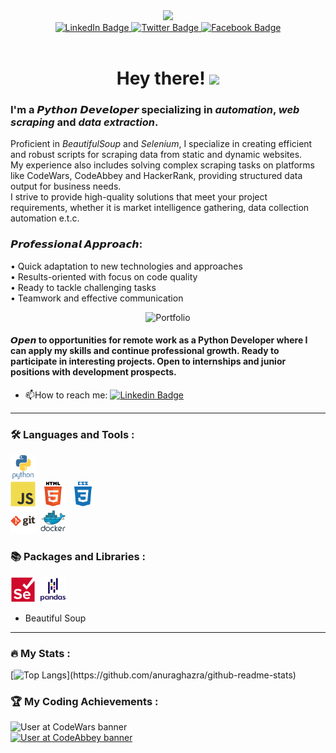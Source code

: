 <div align="center">
  
<div id="header">
  <img src="https://media.giphy.com/media/M9gbBd9nbDrOTu1Mqx/giphy.gif" width="100"/>
</div>

<div id="badges">
  <a href="https://www.linkedin.com/in/dmytro-nikolaiev/">
    <img src="https://img.shields.io/badge/LinkedIn-blue?style=for-the-badge&logo=linkedin&logoColor=white" alt="LinkedIn Badge"/>
  </a>
  <a href="https://twitter.com/dessmondmiles">
    <img src="https://img.shields.io/badge/Twitter-grey?style=for-the-badge&logo=twitter&logoColor=white" alt="Twitter Badge"/>
  </a>
  <a href="https://www.facebook.com/profile.php?id=100010463620594">
    <img src="https://img.shields.io/badge/facebook-blue?style=for-the-badge&logo=facebook&logoColor=white" alt="Facebook Badge"/>
  </a>
</div>

<div id="counter">
  <img src="https://komarev.com/ghpvc/?username=vialaky&style=flat-square&color=blue" alt=""/>
</div>

<h1>
  Hey there!
  <img src="https://media.giphy.com/media/hvRJCLFzcasrR4ia7z/giphy.gif" width="30px"/>
</h1>

</div>


### I'm a 𝙋𝙮𝙩𝙝𝙤𝙣 𝘿𝙚𝙫𝙚𝙡𝙤𝙥𝙚𝙧 specializing in *automation*, *web scraping* and *data extraction*. 
Proficient in *BeautifulSoup* and *Selenium*, I specialize in creating efficient and robust scripts for scraping data from static and dynamic websites.  
My experience also includes solving complex scraping tasks on platforms like CodeWars, CodeAbbey and HackerRank, providing structured data output for business needs.  
I strive to provide high-quality solutions that meet your project requirements, whether it is market intelligence gathering, data collection automation e.t.c.

### 𝙋𝙧𝙤𝙛𝙚𝙨𝙨𝙞𝙤𝙣𝙖𝙡 𝘼𝙥𝙥𝙧𝙤𝙖𝙘𝙝:
• Quick adaptation to new technologies and approaches  
• Results-oriented with focus on code quality  
• Ready to tackle challenging tasks  
• Teamwork and effective communication  

<p align="center">
  <a href="https://vialaky.github.io" style="text-decoration: none;">
    <img src="https://img.shields.io/badge/Portfolio-Visit%20My%20Works-brightgreen?style=for-the-badge&logo=website" alt="Portfolio">
  </a>
</p>

#### 𝙊𝙥𝙚𝙣 to opportunities for remote work as a Python Developer where I can apply my skills and continue professional growth. Ready to participate in interesting projects. Open to internships and junior positions with development prospects.

- :mailbox:How to reach me: [![Linkedin Badge](https://img.shields.io/badge/linkedin-blue?style=flat&logo=Linkedin&logoColor=white)](https://www.linkedin.com/in/dmytro-nikolaiev/)

---

### :hammer_and_wrench: Languages and Tools :
<div id="tools">
  <img src="https://github.com/devicons/devicon/blob/master/icons/python/python-original-wordmark.svg" title="Python" alt="Python" width="40" height="40"/>&nbsp;
</div>
<div>
  <img src="https://github.com/devicons/devicon/blob/master/icons/javascript/javascript-original.svg" title="JavaScript" alt="JavaScript" width="40" height="40"/>&nbsp
  <img src="https://github.com/devicons/devicon/blob/master/icons/html5/html5-original-wordmark.svg" title="HTML5" alt="HTML" width="40" height="40"/>&nbsp;
  <img src="https://github.com/devicons/devicon/blob/master/icons/css3/css3-plain-wordmark.svg"  title="CSS3" alt="CSS" width="40" height="40"/>&nbsp;
</div>
<div>
  <img src="https://github.com/devicons/devicon/blob/master/icons/git/git-original-wordmark.svg" title="Git" **alt="Git" width="40" height="40"/>&nbsp;
  <img src="https://github.com/devicons/devicon/blob/master/icons/docker/docker-original-wordmark.svg" title="Docker" **alt="Docker" width="40" height="40"/>&nbsp;
</div>

### :books: Packages and Libraries :
<div id="packages and libraries">
  <img src="https://github.com/devicons/devicon/blob/master/icons/selenium/selenium-original.svg" title="Selenium" alt="Selenium" width="40" height="40"/>&nbsp;
  <img src="https://github.com/devicons/devicon/blob/master/icons/pandas/pandas-original-wordmark.svg" title="Pandas" alt="Pandas" width="40" height="40"/>&nbsp;
</div>

- Beautiful Soup


---

### :fire: My Stats :

[![Top Langs](https://github-readme-stats.vercel.app/api/top-langs/?username=vialaky&exclude_repo=*/data/*)](https://github.com/anuraghazra/github-readme-stats)

### 🏆 My Coding Achievements :
![User at CodeWars banner](https://www.codewars.com/users/vialaky/badges/large)    
[![User at CodeAbbey banner](https://www.codeabbey.com/index/user_banner/vialaky.png)](https://www.codeabbey.com/index/user_profile/vialaky)



